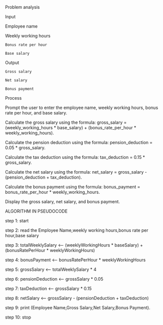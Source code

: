 Problem analysis

Input

  Employee name

  Weekly working hours

    Bonus rate per hour

    Base salary

Output

    Gross salary

    Net salary

    Bonus payment

Process

Prompt the user to enter the employee name, weekly working hours, bonus rate per hour, and base salary.

Calculate the gross salary using the formula: gross_salary = (weekly_working_hours * base_salary) + (bonus_rate_per_hour * weekly_working_hours).

Calculate the pension deduction using the formula: pension_deduction = 0.05 * gross_salary.

Calculate the tax deduction using the formula: tax_deduction = 0.15 * gross_salary.

Calculate the net salary using the formula: net_salary = gross_salary - (pension_deduction + tax_deduction).

Calculate the bonus payment using the formula: bonus_payment = bonus_rate_per_hour * weekly_working_hours.

Display the gross salary, net salary, and bonus payment.

ALGORITHM IN PSEUDOCODE

step 1: start

step 2: read the Employee Name,weekly working hours,bonus rate per hour,base salary

step 3: totalWeeklySalary <-- (weeklyWorkingHours * baseSalary) + (bonusRatePerHour * weeklyWorkingHours)

step 4: bonusPayment <-- bonusRatePerHour * weeklyWorkingHours

step 5: grossSalary <-- totalWeeklySalary * 4

step 6: pensionDeduction <-- grossSalary * 0.05

step 7: taxDeduction <-- grossSalary * 0.15

step 8: netSalary <-- grossSalary - (pensionDeduction + taxDeduction)

step 9: print (Employee Name,Gross Salary,Net Salary,Bonus Payment).

step 10: stop

